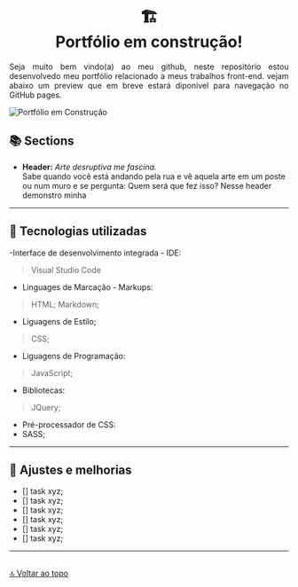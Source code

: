 <h1 align="center">
🏗️<br>Portfólio em construção!</h1>

<p align="justify">
Seja muito bem vindo(a) ao meu github, neste repositório estou desenvolvedo meu portfólio relacionado a meus trabalhos front-end. vejam abaixo um preview que em breve estará diponivel para navegação no GitHub pages. 
</p>

![Portfólio em Construção](img/img-portfolio.png)

## 📚 Sections

- **Header:** <cite>Arte desruptiva me fascina.</cite><br>Sabe quando você está andando pela rua e vê aquela arte em um poste ou num muro e se pergunta: Quem será que fez isso? Nesse header demonstro minha  

<!--- **Sobre Mim:** Nessa seção tenho uma descrição dizendo um pouco sobre mim;
- **Projetos:** Apresenta alguns projetos desenvolvidos e com link direto para os respectivos códigos no GitHub;
- **Serviços:** Exibe através de cards os diferentes serviços em que possuo conhecimentos;
- **Conhecimentos:** Nele apresentamos meus conhecimentos em algumas linguagens como o foco no front-end;-->

---

## 💼 Tecnologias utilizadas
<!--Para o desenvolvimento deste site utilizei as seguintes tecnologias:-->

-Interface de desenvolvimento integrada - IDE:
> Visual Studio Code 
- Linguages de Marcação - Markups: 
> HTML;
> Markdown;
- Liguagens de Estilo;
> CSS;
- Liguagens de Programação:
> JavaScript;
- Bibliotecas:
>JQuery;
- Pré-processador de CSS: 
- SASS;


---

## 📌 Ajustes e melhorias
<!--O site ainda está em desenvolvimento e as próximas atualizações serão voltadas nas seguintes tarefas:-->

- [] task xyz;
- [] task xyz;
- [] task xyz;
- [] task xyz;
- [] task xyz;
- [] task xyz;

---

<br>[🔝 Voltar ao topo](#-seções)<br>

<!--## 🦄 Autor<br>
<table>
  <tr>
    <td align="center">
      <a href="">
        <img src=""/><br>
        <sub>
          <b>Iuri Silva</b>
        </sub>
      </a>
    </td>
  </tr>
</table>-->

<!--## 🌈 Contribuidores<br>
<table>
  <tr>
    <td align="center">
      <a href="">
        <img src="" width="100px;" alt="foto de alguém no github"/><br>
        <sub>
          <b>Brian Ito</b>
        </sub>
      </a><br>
    </td>
    <td align="center">
      <a href="">
        <img src="" width="100px;" alt="foto de alguém no github"/><br>
        <sub>
          <b>Afaferz</b>
        </sub>
      </a><br>
    </td>
  </tr>
</table>-->
